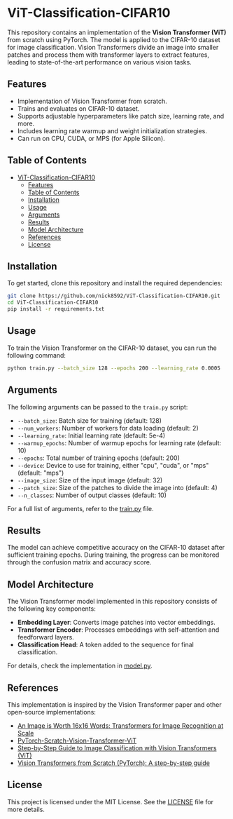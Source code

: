 # ViT-Classification-CIFAR10

This repository contains an implementation of the **Vision Transformer (ViT)** from scratch using PyTorch. The model is applied to the CIFAR-10 dataset for image classification. Vision Transformers divide an image into smaller patches and process them with transformer layers to extract features, leading to state-of-the-art performance on various vision tasks.

## Features

- Implementation of Vision Transformer from scratch.
- Trains and evaluates on CIFAR-10 dataset.
- Supports adjustable hyperparameters like patch size, learning rate, and more.
- Includes learning rate warmup and weight initialization strategies.
- Can run on CPU, CUDA, or MPS (for Apple Silicon).

## Table of Contents

- [ViT-Classification-CIFAR10](#vit-classification-cifar10)
  - [Features](#features)
  - [Table of Contents](#table-of-contents)
  - [Installation](#installation)
  - [Usage](#usage)
  - [Arguments](#arguments)
  - [Results](#results)
  - [Model Architecture](#model-architecture)
  - [References](#references)
  - [License](#license)

## Installation

To get started, clone this repository and install the required dependencies:

```bash
git clone https://github.com/nick8592/ViT-Classification-CIFAR10.git
cd ViT-Classification-CIFAR10
pip install -r requirements.txt
```

## Usage

To train the Vision Transformer on the CIFAR-10 dataset, you can run the following command:

```bash
python train.py --batch_size 128 --epochs 200 --learning_rate 0.0005
```

## Arguments

The following arguments can be passed to the `train.py` script:

- `--batch_size`: Batch size for training (default: 128)
- `--num_workers`: Number of workers for data loading (default: 2)
- `--learning_rate`: Initial learning rate (default: 5e-4)
- `--warmup_epochs`: Number of warmup epochs for learning rate (default: 10)
- `--epochs`: Total number of training epochs (default: 200)
- `--device`: Device to use for training, either "cpu", "cuda", or "mps" (default: "mps")
- `--image_size`: Size of the input image (default: 32)
- `--patch_size`: Size of the patches to divide the image into (default: 4)
- `--n_classes`: Number of output classes (default: 10)

For a full list of arguments, refer to the [train.py](./train.py) file.

## Results

The model can achieve competitive accuracy on the CIFAR-10 dataset after sufficient training epochs. During training, the progress can be monitored through the confusion matrix and accuracy score.

## Model Architecture

The Vision Transformer model implemented in this repository consists of the following key components:

- **Embedding Layer**: Converts image patches into vector embeddings.
- **Transformer Encoder**: Processes embeddings with self-attention and feedforward layers.
- **Classification Head**: A token added to the sequence for final classification.

For details, check the implementation in [model.py](./model.py).

## References

This implementation is inspired by the Vision Transformer paper and other open-source implementations:

- [An Image is Worth 16x16 Words: Transformers for Image Recognition at Scale](https://arxiv.org/abs/2010.11929)
- [PyTorch-Scratch-Vision-Transformer-ViT](https://github.com/s-chh/PyTorch-Scratch-Vision-Transformer-ViT)
- [Step-by-Step Guide to Image Classification with Vision Transformers (ViT)](https://comsci.blog/posts/vit)
- [Vision Transformers from Scratch (PyTorch): A step-by-step guide](https://medium.com/@brianpulfer/vision-transformers-from-scratch-pytorch-a-step-by-step-guide-96c3313c2e0c)

## License

This project is licensed under the MIT License. See the [LICENSE](LICENSE) file for more details.
